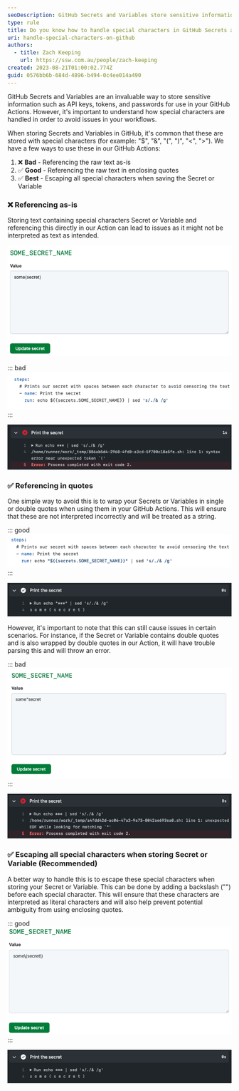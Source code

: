 ```yaml
---
seoDescription: GitHub Secrets and Variables store sensitive information, but handling special characters is crucial to avoid workflow issues.
type: rule
title: Do you know how to handle special characters in GitHub Secrets and Variables?
uri: handle-special-characters-on-github
authors:
  - title: Zach Keeping
    url: https://ssw.com.au/people/zach-keeping
created: 2023-08-21T01:00:02.774Z
guid: 0576bb6b-684d-4896-b494-0c4ee014a490
---
```


GitHub Secrets and Variables are an invaluable way to store sensitive information such as API keys, tokens, and passwords for use in your GitHub Actions. However, it's important to understand how special characters are handled in order to avoid issues in your workflows.

<!--endintro-->

When storing Secrets and Variables in GitHub, it's common that these are stored with special characters (for example: "$", "&", "(", ")", "\<", ">"). We have a few ways to use these in our GitHub Actions:

1. ❌ **Bad** - Referencing the raw text as-is
2. ✅ **Good** - Referencing the raw text in enclosing quotes
3. ✅ **Best** - Escaping all special characters when saving the Secret or Variable

### ❌ Referencing as-is

Storing text containing special characters Secret or Variable and referencing this directly in our Action can lead to issues as it might not be interpreted as text as intended.

![Figure: A Secret or Variable with special characters can cause issues if improperly handled](secret-with-parentheses.png)

::: bad
![Figure: Bad example - Accessing this Secret as-is will lead to a syntax error in our Action](action-no-quotes.png)
:::

![Figure: A syntax error is thrown due to the special characters](parentheses-error.png)

### ✅ Referencing in quotes

One simple way to avoid this is to wrap your Secrets or Variables in single or double quotes when using them in your GitHub Actions. This will ensure that these are not interpreted incorrectly and will be treated as a string.

::: good
![Figure: Good example - Wrapping our Secret in quotes means it will be correctly treated as text](action-with-quotes.png)
:::

![Figure: Our Secret is now handled correctly when wrapped in quotes](output-with-quotes.png)

However, it's important to note that this can still cause issues in certain scenarios. For instance, if the Secret or Variable contains double quotes and is also wrapped by double quotes in our Action, it will have trouble parsing this and will throw an error.

::: bad
![Figure: Bad example - Trying to wrap this Secret in double quotes will lead to an error](secret-with-quote.png)
:::

![Figure: The lone double quote character means this string cannot be interpreted correctly](quote-error.png)

### ✅ Escaping all special characters when storing Secret or Variable (Recommended)

A better way to handle this is to escape these special characters when storing your Secret or Variable. This can be done by adding a backslash ("") before each special character. This will ensure that these characters are interpreted as literal characters and will also help prevent potential ambiguity from using enclosing quotes.

::: good
![Figure: Good (best) example - Escaping the special characters mean this string will be interpreted correctly](escaped-secret.png)
:::

![Figure: The escaped characters mean our string is now interpreted correctly without the need to wrap in quotes](output-escaped.png)
